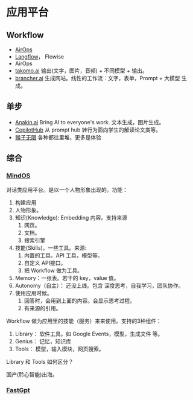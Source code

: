 # 应用平台
## Workflow
* [AirOps](https://www.airops.com/)
* [Langflow](https://github.com/logspace-ai/langflow)， Flowise
* AirOps
* [takomo.ai](https://takomo.ai/) 输出(文字，图片，音频) + 不同模型 + 输出。
* [brancher.ai](https://www.brancher.ai/) 生成网站。线性的工作流：文字，表单，Prompt + 大模型 生成。

## 单步
* [Anakin.ai](https://anakin.ai/) Bring AI to everyone's work. 文本生成，图片生成。
* [CopilotHub](https://app.copilothub.ai/copilots) 从 prompt hub 转行为面向学生的解读论文类等。
* [猴子无限](https://frame.infmonkeys.com/) 各种都往里堆，更多是体验

## 综合
### [MindOS](https://mindos.com/)
对话类应用平台。是以一个人物形象出现的。功能：
1. 构建应用
  1. 人物形象。
  2. 知识(Knowledge): Embedding 内容。支持来源
     1. 网页。
     2. 文档。
     3. 搜索引擎
  3. 技能(Skills)。一些工具。来源:
     1. 内置的工具。API 工具，模型等。
     2. 自定义 API接口。
     3. 把 Workflow 做为工具。
  4. Memory：一张表。若干的 key，value 值。
  5. Autonomy（自主）： 还没上线。包含 深度思考，自我学习，团队协作。
2. 使用应用时候。
   1. 回答时，会用到上面的内容。会显示思考过程。
   2. 有来源的引用。

Workflow 做为应用里的技能（服务）来来使用。支持的3种组件：
1. Library： 软件工具。如 Google Events，模型，生成文件 等。
2. Genius： 记忆，知识库
3. Tools： 模型，输入模块，网页搜索。

Library 和 Tools 如何区分？

国产(聆心智能)出海。

### [FastGpt](https://fastgpt.run/)